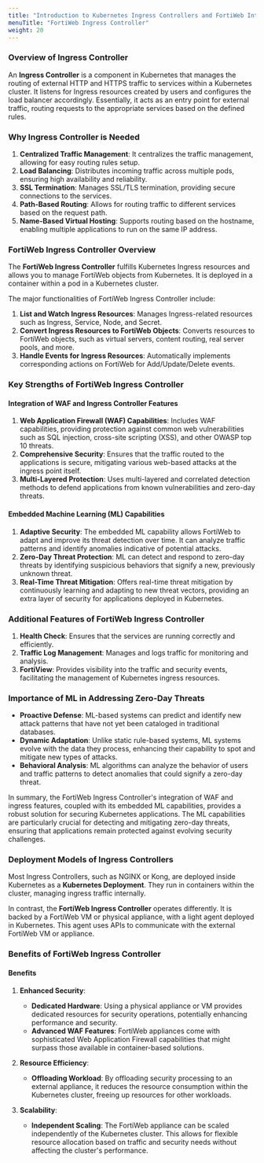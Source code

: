 ```yaml
---
title: "Introduction to Kubernetes Ingress Controllers and FortiWeb Integration"
menuTitle: "FortiWeb Ingress Controller"
weight: 20
---
```


### Overview of Ingress Controller

An **Ingress Controller** is a component in Kubernetes that manages the routing of external HTTP and HTTPS traffic to services within a Kubernetes cluster. It listens for Ingress resources created by users and configures the load balancer accordingly. Essentially, it acts as an entry point for external traffic, routing requests to the appropriate services based on the defined rules.

### Why Ingress Controller is Needed

1. **Centralized Traffic Management**: It centralizes the traffic management, allowing for easy routing rules setup.
2. **Load Balancing**: Distributes incoming traffic across multiple pods, ensuring high availability and reliability.
3. **SSL Termination**: Manages SSL/TLS termination, providing secure connections to the services.
4. **Path-Based Routing**: Allows for routing traffic to different services based on the request path.
5. **Name-Based Virtual Hosting**: Supports routing based on the hostname, enabling multiple applications to run on the same IP address.

### FortiWeb Ingress Controller Overview

The **FortiWeb Ingress Controller** fulfills Kubernetes Ingress resources and allows you to manage FortiWeb objects from Kubernetes. It is deployed in a container within a pod in a Kubernetes cluster.

The major functionalities of FortiWeb Ingress Controller include:

1. **List and Watch Ingress Resources**: Manages Ingress-related resources such as Ingress, Service, Node, and Secret.
2. **Convert Ingress Resources to FortiWeb Objects**: Converts resources to FortiWeb objects, such as virtual servers, content routing, real server pools, and more.
3. **Handle Events for Ingress Resources**: Automatically implements corresponding actions on FortiWeb for Add/Update/Delete events.

### Key Strengths of FortiWeb Ingress Controller

#### Integration of WAF and Ingress Controller Features

1. **Web Application Firewall (WAF) Capabilities**: Includes WAF capabilities, providing protection against common web vulnerabilities such as SQL injection, cross-site scripting (XSS), and other OWASP top 10 threats.
2. **Comprehensive Security**: Ensures that the traffic routed to the applications is secure, mitigating various web-based attacks at the ingress point itself.
3. **Multi-Layered Protection**: Uses multi-layered and correlated detection methods to defend applications from known vulnerabilities and zero-day threats.

#### Embedded Machine Learning (ML) Capabilities

1. **Adaptive Security**: The embedded ML capability allows FortiWeb to adapt and improve its threat detection over time. It can analyze traffic patterns and identify anomalies indicative of potential attacks.
2. **Zero-Day Threat Protection**: ML can detect and respond to zero-day threats by identifying suspicious behaviors that signify a new, previously unknown threat.
3. **Real-Time Threat Mitigation**: Offers real-time threat mitigation by continuously learning and adapting to new threat vectors, providing an extra layer of security for applications deployed in Kubernetes.

### Additional Features of FortiWeb Ingress Controller

1. **Health Check**: Ensures that the services are running correctly and efficiently.
2. **Traffic Log Management**: Manages and logs traffic for monitoring and analysis.
3. **FortiView**: Provides visibility into the traffic and security events, facilitating the management of Kubernetes ingress resources.

### Importance of ML in Addressing Zero-Day Threats

- **Proactive Defense**: ML-based systems can predict and identify new attack patterns that have not yet been cataloged in traditional databases.
- **Dynamic Adaptation**: Unlike static rule-based systems, ML systems evolve with the data they process, enhancing their capability to spot and mitigate new types of attacks.
- **Behavioral Analysis**: ML algorithms can analyze the behavior of users and traffic patterns to detect anomalies that could signify a zero-day threat.

In summary, the FortiWeb Ingress Controller's integration of WAF and ingress features, coupled with its embedded ML capabilities, provides a robust solution for securing Kubernetes applications. The ML capabilities are particularly crucial for detecting and mitigating zero-day threats, ensuring that applications remain protected against evolving security challenges.

### Deployment Models of Ingress Controllers

Most Ingress Controllers, such as NGINX or Kong, are deployed inside Kubernetes as a **Kubernetes Deployment**. They run in containers within the cluster, managing ingress traffic internally.

In contrast, the **FortiWeb Ingress Controller** operates differently. It is backed by a FortiWeb VM or physical appliance, with a light agent deployed in Kubernetes. This agent uses APIs to communicate with the external FortiWeb VM or appliance.

### Benefits of FortiWeb Ingress Controller

#### Benefits

1. **Enhanced Security**:
   - **Dedicated Hardware**: Using a physical appliance or VM provides dedicated resources for security operations, potentially enhancing performance and security.
   - **Advanced WAF Features**: FortiWeb appliances come with sophisticated Web Application Firewall capabilities that might surpass those available in container-based solutions.

2. **Resource Efficiency**:
   - **Offloading Workload**: By offloading security processing to an external appliance, it reduces the resource consumption within the Kubernetes cluster, freeing up resources for other workloads.

3. **Scalability**:
   - **Independent Scaling**: The FortiWeb appliance can be scaled independently of the Kubernetes cluster. This allows for flexible resource allocation based on traffic and security needs without affecting the cluster's performance.

